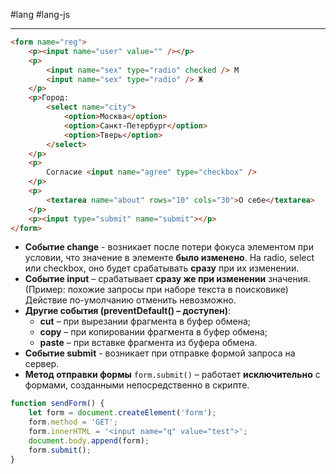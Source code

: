 #lang #lang-js 

---
```html
<form name="reg">
    <p><input name="user" value="" /></p>
    <p>
        <input name="sex" type="radio" checked /> М
        <input name="sex" type="radio" /> Ж
    </p>
    <p>Город: 
        <select name="city">
            <option>Москва</option>
            <option>Санкт-Петербург</option>
            <option>Тверь</option>
        </select>
    </p>
    <p>
        Согласие <input name="agree" type="checkbox" />
    </p>
    <p>
        <textarea name="about" rows="10" cols="30">О себе</textarea>
    </p>
    <p><input type="submit" name="submit"></p>
</form>
```

- **Событие change** - возникает после потери фокуса элементом при условии, что значение в элементе **было изменено**. На radio, select или checkbox, оно будет срабатывать **сразу** при их изменении.
- **Событие input** – срабатывает **сразу же при изменении** значения. (Пример: похожие запросы при наборе текста в поисковике) Действие по-умолчанию отменить невозможно.
- **Другие события (preventDefault() – доступен)**:
    - **cut** – при вырезании фрагмента в буфер обмена;
    - **copy** – при копировании фрагмента в буфер обмена;
    - **paste** – при вставке фрагмента из буфера обмена.
- **Событие submit** - возникает при отправке формой запроса на сервер.
- **Метод отправки формы** `form.submit()` – работает **исключительно** с формами, созданными непосредственно в скрипте.

```javascript
function sendForm() {
    let form = document.createElement('form');
    form.method = 'GET';
    form.innerHTML = '<input name="q" value="test">';
    document.body.append(form);
    form.submit();
}
```
